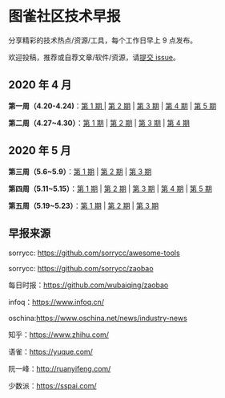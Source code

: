 # 图雀社区技术早报

分享精彩的技术热点/资源/工具，每个工作日早上 9 点发布。

欢迎投稿，推荐或自荐文章/软件/资源，请[提交 issue](https://github.com/tuture-dev/daily/issues/new)。

## 2020 年 4 月

**第一周（4.20-4.24)**：[第 1 期 ](./docs/2020-04-week-1/issue-1.md) | [第 2 期](./docs/2020-04-week-1/issue-2.md) | [第 3 期](./docs/2020-04-week-1/issue-3.md) | [第 4 期](./docs/2020-04-week-1/issue-4.md) | [第 5 期](./docs/2020-04-week-1/issue-5.md)

**第二周（4.27~4.30）**：[第 1 期](./docs/2020-04-week-2/issue-1.md) | [第 2 期](./docs/2020-04-week-2/issue-2.md) | [第 3 期](./docs/2020-04-week-2/issue-3.md) | [第 4 期](./docs/2020-04-week-2/issue-4.md)

## 2020 年 5 月

**第三周（5.6~5.9）**：[第 1 期](./docs/2020-05-week-3/issue-1.md) | [第 2 期](./docs/2020-05-week-3/issue-2.md) | [第 3 期](./docs/2020-05-week-3/issue-3.md)

**第四周（5.11~5.15）**：[第 1 期](./docs/2020-05-week-4/issue-1.md) | [第 2 期](./docs/2020-05-week-4/issue-2.md) | [第 3 期](./docs/2020-05-week-4/issue-3.md) | [第 4 期](./docs/2020-05-week-4/issue-4.md) | [第 5 期](./docs/2020-05-week-4/issue-5.md)

**第五周（5.19~5.23）**：[第 1 期](./docs/2020-05-week-5/issue-1.md) | [第 2 期](./docs/2020-05-week-5/issue-2.md) | [第 3 期](docs/2020-05-week-5/issue-3.md)

## 早报来源

sorrycc: https://github.com/sorrycc/awesome-tools

sorrycc: https://github.com/sorrycc/zaobao

每日时报：https://github.com/wubaiqing/zaobao

infoq：https://www.infoq.cn/

oschina:https://www.oschina.net/news/industry-news

知乎：https://www.zhihu.com/

语雀：https://yuque.com/

阮一峰：http://ruanyifeng.com/

少数派：https://sspai.com/